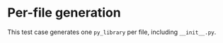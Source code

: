 # Per-file generation

This test case generates one `py_library` per file, including `__init__.py`.
